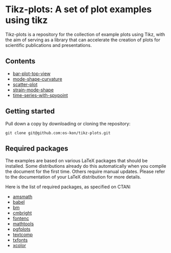 # Tikz-plots: A set of plot examples using tikz

Tikz-plots is a repository for the collection of example plots using Tikz, with the aim of serving as a library that can accelerate the creation of plots for scientific publications and presentations.

## Contents

- [bar-plot-top-view](https://github.com/os-kon/tikz-plots/tree/main/bar-plot-top-view)
- [mode-shape-curvature](https://github.com/os-kon/tikz-plots/tree/main/mode-shape-curvature)
- [scatter-plot](https://github.com/os-kon/tikz-plots/tree/main/scatter-plot)
- [strain-mode-shape](https://github.com/os-kon/tikz-plots/tree/main/strain-mode-shape)
- [time-series-with-spypoint](https://github.com/os-kon/tikz-plots/tree/main/time-series-with-spypoint)

## Getting started
Pull down a copy by downloading or cloning the repository:

```shell
git clone git@github.com:os-kon/tikz-plots.git
```


## Required packages

The examples are based on various LaTeX packages that should be installed. Some distributions already do this automatically when you compile the document for the first time. Others require manual updates. Please refer to the documentation of your LaTeX distribution for more details.

Here is the list of required packages, as specified on CTAN:

- [amsmath](https://ctan.org/pkg/amsmath)
- [babel](https://ctan.org/pkg/babel)
- [bm](https://ctan.org/pkg/bm)
- [cmbright](https://ctan.org/pkg/cmbright)
- [fontenc](https://ctan.org/pkg/fontenc)
- [mathtools](https://ctan.org/pkg/mathtools)
- [pgfplots](https://ctan.org/pkg/pgfplots)
- [textcomp](https://ctan.org/pkg/textcomp)
- [txfonts](https://ctan.org/pkg/txfonts)
- [xcolor](https://ctan.org/pkg/xcolor)
